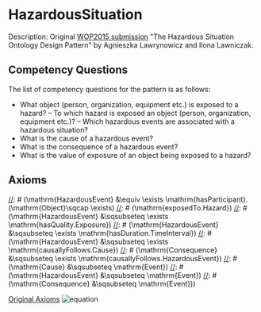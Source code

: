 # HazardousSituation
Description: Original [WOP2015 submission](http://ceur-ws.org/Vol-1461/WOP2015_pattern_abstract_7.pdf) "The Hazardous Situation Ontology Design Pattern" by
Agnieszka Lawrynowicz and Ilona Lawniczak.

## Competency Questions
The list of competency questions for the pattern is as follows:
- What object (person, organization, equipment etc.) is exposed to a hazard?
– To which hazard is exposed an object (person, organization, equipment etc.)?
– Which hazardous events are associated with a hazardous situation?
- What is the cause of a hazardous event?
- What is the consequence of a hazardous event?
- What is the value of exposure of an object being exposed to a hazard?

## Axioms
[//]: # (\mathrm{HazardousSituation} &\sqsubseteq \exists \mathrm{participantIn}.\mathrm{HazardousEvent})
[//]: # (\mathrm{HazardousEvent} &\equiv \exists \mathrm{hasParticipant}.(\mathrm{Object}\sqcap \exists)
[//]: # (\mathrm{exposedTo.Hazard})
[//]: # (\mathrm{HazardousEvent} &\sqsubseteq \exists \mathrm{hasQuality.Exposure})
[//]: # (\mathrm{HazardousEvent} &\sqsubseteq \exists \mathrm{hasDuration.TimeInterval})
[//]: # (\mathrm{HazardousEvent} &\sqsubseteq \exists \mathrm{causallyFollows.Cause})
[//]: # (\mathrm{Consequence} &\sqsubseteq \exists \mathrm{causallyFollows.HazardousEvent})
[//]: # (\mathrm{Cause} &\sqsubseteq \mathrm{Event})
[//]: # (\mathrm{HazardousEvent} &\sqsubseteq \mathrm{Event})
[//]: # (\mathrm{Consequence} &\sqsubseteq \mathrm{Event}))

[Original Axioms](http://mathurl.com/h39tbeg)
![equation](http://mathurl.com/h39tbeg.png)
